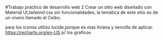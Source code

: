 
#Trabajo práctico de desarrollo web 2
Crear un sitio web diseñado con Material UI,tailwind css sin funcionalidades, la temática de este sitio es de un vivero llamado el Ceibo.

para los iconos utilizo lucide,porque es mas liviana y sencilla de aplicar.
https://recharts.org/en-US p/ los graficos